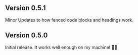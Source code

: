 ## Version 0.5.1

Minor Updates to how fenced code blocks and headings work.

## Version 0.5.0

Initial release. It works well enough on my machine! 🤞🏼
